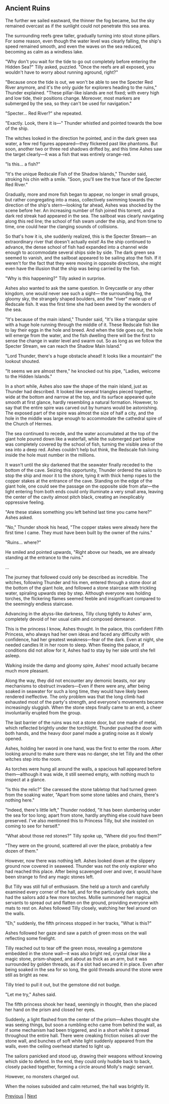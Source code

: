 ## Ancient Ruins
The further we sailed eastward, the thinner the fog became, but the sky remained overcast as if the sunlight could not penetrate this sea area.

The surrounding reefs grew taller, gradually turning into stout stone pillars. For some reason, even though the water level was clearly falling, the ship's speed remained smooth, and even the waves on the sea reduced, becoming as calm as a windless lake.

"Why don't you wait for the tide to go out completely before entering the Hidden Sea?" Tilly asked, puzzled. "Once the reefs are all exposed, you wouldn't have to worry about running aground, right?"

"Because once the tide is out, we won't be able to see the Specter Red River anymore, and it's the only guide for explorers heading to the ruins," Thunder explained. "These pillar-like islands are not fixed; with every high and low tide, their positions change. Moreover, most markers are submerged by the sea, so they can't be used for navigation."

"Specter... Red River?" she repeated.

"Exactly. Look, there it is—" Thunder whistled and pointed towards the bow of the ship.

The witches looked in the direction he pointed, and in the dark green sea water, a few red figures appeared—they flickered past like phantoms. But soon, another two or three red shadows drifted by, and this time Ashes saw the target clearly—it was a fish that was entirely orange-red.

"Is this... a fish?"

"It's the unique Redscale Fish of the Shadow Islands," Thunder said, stroking his chin with a smile. "Soon, you'll see the true face of the Specter Red River."



Gradually, more and more fish began to appear, no longer in small groups, but rather congregating into a mass, collectively swimming towards the direction of the ship's stern—looking far ahead, Ashes was shocked by the scene before her. An increasing number of fish joined this torrent, and a dark red streak had appeared in the sea. The sailboat was clearly navigating along this red line; the school of fish swam under the ship, and from time to time, one could hear the clanging sounds of collisions.



So that's how it is, she suddenly realized, this is the Specter Stream— an extraordinary river that doesn't actually exist! As the ship continued to advance, the dense school of fish had expanded into a channel wide enough to accommodate several ships side by side. The dark green sea seemed to vanish, and the sailboat appeared to be sailing atop the fish. If it weren't for the fact that they were moving in opposite directions, she might even have the illusion that the ship was being carried by the fish.



"Why is this happening?" Tilly asked in surprise.



Ashes also wanted to ask the same question. In Greycastle or any other kingdom, one would never see such a sight— the surrounding fog, the gloomy sky, the strangely shaped boulders, and the "river" made up of Redscale fish. It was the first time she had been awed by the wonders of the sea.



"It's because of the main island," Thunder said, "It's like a triangular spire with a huge hole running through the middle of it. These Redscale fish like to lay their eggs in the hole and breed. And when the tide goes out, the hole will emerge from the water, and the fish dwelling there will be the first to sense the change in water level and swarm out. So as long as we follow the Specter Stream, we can reach the Shadow Main Island."



"Lord Thunder, there's a huge obstacle ahead! It looks like a mountain!" the lookout shouted.



"It seems we are almost there," he knocked out his pipe, "Ladies, welcome to the Hidden Islands."



In a short while, Ashes also saw the shape of the main island, just as Thunder had described. It looked like several triangles pieced together, wide at the bottom and narrow at the top, and its surface appeared quite smooth at first glance, hardly resembling a natural formation. However, to say that the entire spire was carved out by humans would be astonishing. The exposed part of the spire was almost the size of half a city, and the hole in the middle was large enough to accommodate the cathedral spire of the Church of Hermes.



The sea continued to recede, and the water accumulated at the top of the giant hole poured down like a waterfall, while the submerged part below was completely covered by the school of fish, turning the visible area of the sea into a deep red. Ashes couldn't help but think, the Redscale fish living inside the hole must number in the millions.



It wasn't until the sky darkened that the seawater finally receded to the bottom of the cave. Seizing this opportunity, Thunder ordered the sailors to stop the ship and moor it to the shore, tying it with thick hemp ropes to the copper stakes at the entrance of the cave. Standing on the edge of the giant hole, one could see the passage on the opposite side from afar—the light entering from both ends could only illuminate a very small area, leaving the center of the cavity almost pitch black, creating an inexplicably oppressive feeling.



"Are these stakes something you left behind last time you came here?" Ashes asked.



"No," Thunder shook his head, "The copper stakes were already here the first time I came. They must have been built by the owner of the ruins."



"Ruins... where?"



He smiled and pointed upwards, "Right above our heads, we are already standing at the entrance to the ruins."



...



The journey that followed could only be described as incredible. The witches, following Thunder and his men, entered through a stone door at the bottom of the giant hole, and followed a stone staircase with trickling water, spiraling upwards step by step. Although everyone was holding torches, the flickering flames seemed feeble and insignificant compared to the seemingly endless staircase.



Advancing in the abyss-like darkness, Tilly clung tightly to Ashes' arm, completely devoid of her usual calm and composed demeanor.



This is the princess I know, Ashes thought. In the palace, this confident Fifth Princess, who always had her own ideas and faced any difficulty with confidence, had her greatest weakness—fear of the dark. Even at night, she needed candles lit in her room to sleep. When fleeing the palace, if conditions did not allow for it, Ashes had to stay by her side until she fell asleep.



Walking inside the damp and gloomy spire, Ashes' mood actually became much more pleasant.



Along the way, they did not encounter any demonic beasts, nor any mechanisms to obstruct invaders—Even if there were any, after being soaked in seawater for such a long time, they would have likely been rendered ineffective. The only problem was that the long climb had exhausted most of the party's strength, and everyone's movements became increasingly sluggish. When the stone steps finally came to an end, a cheer involuntarily erupted from the group.



The last barrier of the ruins was not a stone door, but one made of metal, which reflected brightly under the torchlight. Thunder pushed the door with both hands, and the heavy door panel made a grating noise as it slowly opened.



Ashes, holding her sword in one hand, was the first to enter the room. After looking around to make sure there was no danger, she let Tilly and the other witches step into the room.



As torches were hung all around the walls, a spacious hall appeared before them—although it was wide, it still seemed empty, with nothing much to inspect at a glance.



"Is this the relic?" She caressed the stone tabletop that had turned green from the soaking water, "Apart from some stone tables and chairs, there's nothing here."



"Indeed, there's little left," Thunder nodded, "It has been slumbering under the sea for too long; apart from stone, hardly anything else could have been preserved. I've also mentioned this to Princess Tilly, but she insisted on coming to see for herself."



"What about those red stones?" Tilly spoke up, "Where did you find them?"



"They were on the ground, scattered all over the place, probably a few dozen of them."



However, now there was nothing left. Ashes looked down at the slippery ground now covered in seaweed. Thunder was not the only explorer who had reached this place. After being scavenged over and over, it would have been strange to find any magic stones left.



But Tilly was still full of enthusiasm. She held up a torch and carefully examined every corner of the hall, and for the particularly dark spots, she had the sailors add a few more torches. Mollie summoned her magical servants to spread out and flatten on the ground, providing everyone with mats to rest on. Ashes followed Tilly closely, watching her feel around on the walls.



"Eh," suddenly, the fifth princess stopped in her tracks, "What is this?"



Ashes followed her gaze and saw a patch of green moss on the wall reflecting some firelight.



Tilly reached out to tear off the green moss, revealing a gemstone embedded in the stone wall—it was also bright red, crystal clear like a magic stone, prism-shaped, and about as thick as an arm, but it was surrounded by golden threads, as if a slot had secured it in place. Even after being soaked in the sea for so long, the gold threads around the stone were still as bright as new.



Tilly tried to pull it out, but the gemstone did not budge.



"Let me try," Ashes said.



The fifth princess shook her head, seemingly in thought, then she placed her hand on the prism and closed her eyes.



Suddenly, a light flashed from the center of the prism—Ashes thought she was seeing things, but soon a rumbling echo came from behind the wall, as if some mechanism had been triggered, and in a short while it spread throughout the entire hall. There were creaking friction noises all over the stone wall, and bunches of soft white light suddenly appeared from the walls, even the ceiling overhead started to light up.



The sailors panicked and stood up, drawing their weapons without knowing which side to defend. In the end, they could only huddle back to back, closely packed together, forming a circle around Molly's magic servant.

However, no monsters charged out.

When the noises subsided and calm returned, the hall was brightly lit.





[Previous](CH0232.md) | [Next](CH0234.md)
